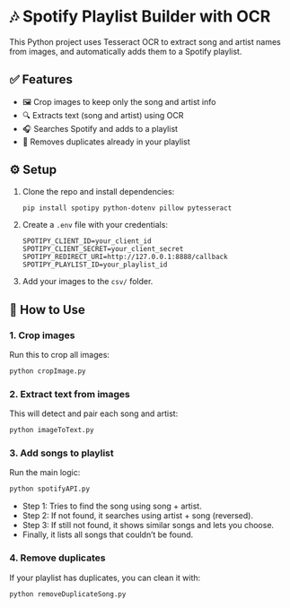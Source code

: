 # 🎶 Spotify Playlist Builder with OCR

This Python project uses Tesseract OCR to extract song and artist names from images, and automatically adds them to a Spotify playlist.

## ✅ Features

- 🖼️ Crop images to keep only the song and artist info
- 🔍 Extracts text (song and artist) using OCR
- 🎧 Searches Spotify and adds to a playlist
- 🧽 Removes duplicates already in your playlist

## ⚙️ Setup

1. Clone the repo and install dependencies:

   ```bash
   pip install spotipy python-dotenv pillow pytesseract
   ```

2. Create a `.env` file with your credentials:

   ```env
   SPOTIPY_CLIENT_ID=your_client_id
   SPOTIPY_CLIENT_SECRET=your_client_secret
   SPOTIPY_REDIRECT_URI=http://127.0.0.1:8888/callback
   SPOTIPY_PLAYLIST_ID=your_playlist_id
   ```

3. Add your images to the `csv/` folder.

## 🚀 How to Use

### 1. Crop images

Run this to crop all images:

```bash
python cropImage.py
```

### 2. Extract text from images

This will detect and pair each song and artist:

```bash
python imageToText.py
```

### 3. Add songs to playlist

Run the main logic:

```bash
python spotifyAPI.py
```

- Step 1: Tries to find the song using song + artist.
- Step 2: If not found, it searches using artist + song (reversed).
- Step 3: If still not found, it shows similar songs and lets you choose.
- Finally, it lists all songs that couldn’t be found.

### 4. Remove duplicates

If your playlist has duplicates, you can clean it with:

```bash
python removeDuplicateSong.py
```
